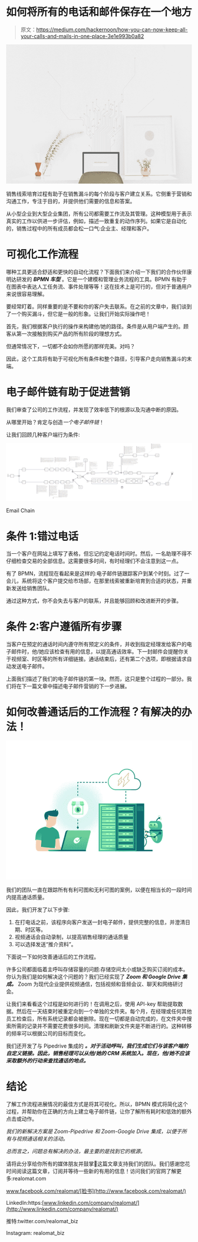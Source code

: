 # 如何将所有的电话和邮件保存在一个地方

> 原文：<https://medium.com/hackernoon/how-you-can-now-keep-all-your-calls-and-mails-in-one-place-3e1e993b0a82>

![](img/4b9c6dcdc03a0fa421f3d92d966be821.png)

销售线索培育过程有助于在销售漏斗的每个阶段与客户建立关系。它侧重于营销和沟通工作，专注于目的，并提供他们需要的信息和答案。

从小型企业到大型企业集团，所有公司都需要工作流及其管理。这种模型用于表示真实的工作以供进一步评估，例如，描述一致重复的动作序列。如果它是自动化的，销售过程中的所有成员都会松一口气:企业主、经理和客户。

# 可视化工作流程

哪种工具更适合舒适和更快的自动化流程？下面我们来介绍一下我们的合作伙伴康明达研发的 ***BPMN 车型*** 。它是一个建模和管理业务流程的工具。BPMN 有助于在图表中表达人工任务流、事件处理等等！这在技术上是可行的，但对于普通用户来说很容易理解。

要经常盯着。同样重要的是不要和你的客户失去联系。在之前的文章中，我们谈到了一个购买漏斗，但它是一般的形象。让我们开始实际操作吧！

首先，我们根据客户执行的操作来构建他/她的路径。条件是从用户端产生的。顾客从第一次接触到购买产品的所有阶段的理想方式。

但通常情况下，一切都不会如你所愿的那样完美。对吗？

因此，这个工具将有助于可视化所有条件和整个路径，引导客户走向销售漏斗的末端。

# 电子邮件链有助于促进营销

我们审查了公司的工作流程，并发现了效率低下的根源以及沟通中断的原因。

从哪里开始？肯定与创造*一个电子邮件链*！

让我们回顾几种客户端行为条件:

![](img/f77d1877db32af7565532df09e2a7147.png)

Email Chain

# 条件 1:错过电话

当一个客户在网站上填写了表格，但忘记约定电话时间时。然后，一名助理不得不仔细检查交易的全部信息。这需要很多时间，有时经理们不会注意到这一点。

有了 BPMN，流程现在看起来是这样的:电子邮件链跟踪客户到某个时刻。过了一会儿，系统将这个客户提交给市场部，在那里线索被重新培育到合适的状态，并重新发送给销售团队。

通过这种方式，你不会失去与客户的联系，并且能够回顾和改进断开的步骤。

# 条件 2:客户遵循所有步骤

当客户在预定的通话时间内遵守所有预定义的条件，并收到指定经理发给客户的电子邮件时，他/她应该检查有用的信息，以提高通话效率。下一封邮件会提醒你关于视频室、时区等的所有详细链接。通话结束后，还有第二个选项，即根据请求自动发送电子邮件。

上面我们描述了我们的电子邮件链的第一块。然而，这只是整个过程的一部分。我们将在下一篇文章中描述电子邮件营销的下一步进展。

# 如何改善通话后的工作流程？有解决的办法！

![](img/34edd00357634c5fdceeaecf87cedcaa.png)

我们的团队一直在跟踪所有有利可图和无利可图的案例，以便在相当长的一段时间内提高通话质量。

因此，我们开发了以下步骤:

1.  在打电话之前，该程序向客户发送一封电子邮件，提供完整的信息，并澄清日期、时区等。
2.  视频通话会自动录制，以提高销售经理的通话质量
3.  可以选择发送“推介资料”。

下面说一下如何改善通话后的工作流程。

许多公司都面临着主呼叫存储容量的问题:存储空间太小或缺乏购买订阅的成本。你认为我们是如何解决这个问题的？我们已经实现了 ***Zoom 和 Google Drive 集成。*** Zoom 为现代企业提供视频通信，包括视频和音频会议、聊天和网络研讨会。

让我们来看看这个过程是如何进行的！在调用之后，使用 API-key 帮助提取数据。然后在一天结束时被重定向到一个单独的文件夹。每个月，在经理或任何其他员工检查后，所有系统记录都会被删除。现在一切都是自动完成的，在文件夹中搜索所需的记录并不需要花费很多时间。清理和刷新文件夹是不断进行的。这种转移的频率可以根据公司的目标而变化。

我们还开发了与 Pipedrive 集成的 ***。对于活动呼叫，我们生成它们与该客户端的自定义链接。因此，销售经理可以从他/她的 CRM 系统加入。现在，他/她不应该采取额外的行动来查找通话的地点。***

# 结论

了解工作流程进展情况的最佳方式是将其可视化。所以，BPMN 模式将简化这个过程，并帮助你在正确的方向上建立电子邮件链，让你了解所有耗时和低效的额外点击或动作。

*我们的新解决方案是 Zoom-Pipedrive 和 Zoom-Google Drive 集成，以便于所有与视频通话相关的活动。*

*总而言之，问题总有解决的办法，最主要的是找到它的根源。*

请将此分享给你所有的媒体朋友并鼓掌👏这篇文章支持我们的团队。我们感谢您花时间阅读这篇文章，订阅并等待一些新的有用的信息！访问我们的官网了解更多:realomat.com

www.facebook.com/realomat/[脸书](http://www.facebook.com/realomat/)

LinkedIn:https:[www.linkedin.com/company/realomat/](http://www.linkedin.com/company/realomat/)

推特:twitter.com/realomat_biz

Instagram: realomat_biz